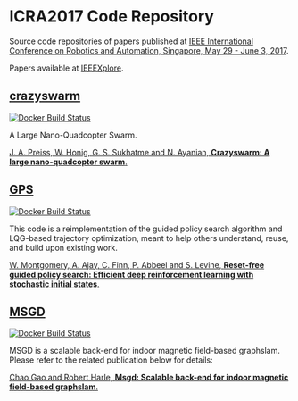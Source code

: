 # ICRA2017 Code Repository

Source code repositories of papers published at [IEEE International Conference on Robotics and Automation, Singapore, May 29 - June 3, 2017](http://www.icra2017.org/).

Papers available at [IEEEXplore](https://ieeexplore.ieee.org/xpl/mostRecentIssue.jsp?punumber=7960754).

## [crazyswarm](https://github.com/ICRA2017/crazyswarm)

[![Docker Build Status](https://img.shields.io/docker/build/icra2017/crazyswarm.svg)](https://hub.docker.com/r/icra2017/crazyswarm/)

A Large Nano-Quadcopter Swarm.

[J. A. Preiss, W. Honig, G. S. Sukhatme and N. Ayanian, **Crazyswarm: A large nano-quadcopter swarm**.](https://ieeexplore.ieee.org/document/7988677/)

## [GPS](https://github.com/ICRA2017/MSGD)

[![Docker Build Status](https://img.shields.io/docker/build/icra2017/gps.svg)](https://hub.docker.com/r/icra2017/gps/)

This code is a reimplementation of the guided policy search algorithm and LQG-based trajectory optimization, meant to help others understand, reuse, and build upon existing work.

[W. Montgomery, A. Ajay, C. Finn, P. Abbeel and S. Levine, **Reset-free guided policy search: Efficient deep reinforcement learning with stochastic initial states**.](https://ieeexplore.ieee.org/document/7989383/)

## [MSGD](https://github.com/ICRA2017/MSGD)

[![Docker Build Status](https://img.shields.io/docker/build/icra2017/msgd.svg)](https://hub.docker.com/r/icra2017/msgd/)

MSGD is a scalable back-end for indoor magnetic field-based graphslam. Please refer to the related publication below for details:

[Chao Gao and Robert Harle, **Msgd: Scalable back-end for indoor magnetic field-based graphslam**.](https://ieeexplore.ieee.org/document/7989444/)

